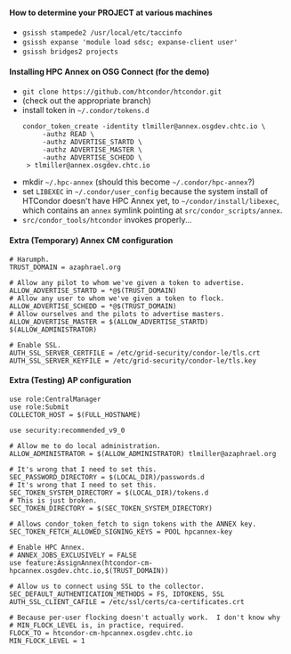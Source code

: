   #### How to determine your PROJECT at various machines

  - `gsissh stampede2 /usr/local/etc/taccinfo`
  - `gsissh expanse 'module load sdsc; expanse-client user'`
  - `gsissh bridges2 projects`

  #### Installing HPC Annex on OSG Connect (for the demo)

  - `git clone https://github.com/htcondor/htcondor.git`
  - (check out the appropriate branch)
  - install token in `~/.condor/tokens.d`
    ```
    condor_token_create -identity tlmiller@annex.osgdev.chtc.io \
         -authz READ \
         -authz ADVERTISE_STARTD \
         -authz ADVERTISE_MASTER \
         -authz ADVERTISE_SCHEDD \
     > tlmiller@annex.osgdev.chtc.io
  - mkdir `~/.hpc-annex`  (should this become `~/.condor/hpc-annex`?)
  - set `LIBEXEC` in `~/.condor/user_config` because the system install
    of HTCondor doesn't have HPC Annex yet, to `~/condor/install/libexec`,
    which contains an `annex` symlink pointing at `src/condor_scripts/annex`.
  - `src/condor_tools/htcondor` invokes properly...

#### Extra (Temporary) Annex CM configuration

```
# Harumph.
TRUST_DOMAIN = azaphrael.org

# Allow any pilot to whom we've given a token to advertise.
ALLOW_ADVERTISE_STARTD = *@$(TRUST_DOMAIN)
# Allow any user to whom we've given a token to flock.
ALLOW_ADVERTISE_SCHEDD = *@$(TRUST_DOMAIN)
# Allow ourselves and the pilots to advertise masters.
ALLOW_ADVERTISE_MASTER = $(ALLOW_ADVERTISE_STARTD) $(ALLOW_ADMINISTRATOR)

# Enable SSL.
AUTH_SSL_SERVER_CERTFILE = /etc/grid-security/condor-le/tls.crt
AUTH_SSL_SERVER_KEYFILE = /etc/grid-security/condor-le/tls.key
```

#### Extra (Testing) AP configuration

```
use role:CentralManager
use role:Submit
COLLECTOR_HOST = $(FULL_HOSTNAME)

use security:recommended_v9_0

# Allow me to do local administration.
ALLOW_ADMINISTRATOR = $(ALLOW_ADMINISTRATOR) tlmiller@azaphrael.org

# It's wrong that I need to set this.
SEC_PASSWORD_DIRECTORY = $(LOCAL_DIR)/passwords.d
# It's wrong that I need to set this.
SEC_TOKEN_SYSTEM_DIRECTORY = $(LOCAL_DIR)/tokens.d
# This is just broken.
SEC_TOKEN_DIRECTORY = $(SEC_TOKEN_SYSTEM_DIRECTORY)

# Allows condor_token_fetch to sign tokens with the ANNEX key.
SEC_TOKEN_FETCH_ALLOWED_SIGNING_KEYS = POOL hpcannex-key

# Enable HPC Annex.
# ANNEX_JOBS_EXCLUSIVELY = FALSE
use feature:AssignAnnex(htcondor-cm-hpcannex.osgdev.chtc.io,$(TRUST_DOMAIN))

# Allow us to connect using SSL to the collector.
SEC_DEFAULT_AUTHENTICATION_METHODS = FS, IDTOKENS, SSL
AUTH_SSL_CLIENT_CAFILE = /etc/ssl/certs/ca-certificates.crt

# Because per-user flocking doesn't actually work.  I don't know why
# MIN_FLOCK_LEVEL is, in practice, required.
FLOCK_TO = htcondor-cm-hpcannex.osgdev.chtc.io
MIN_FLOCK_LEVEL = 1
```

